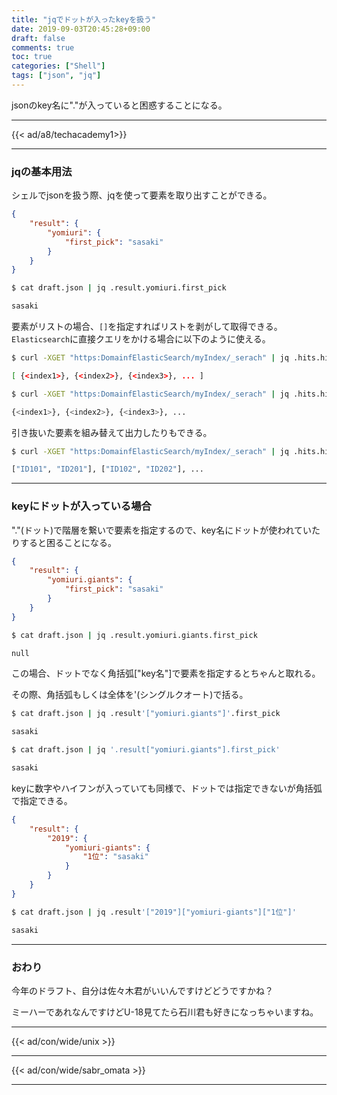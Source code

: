 ```yaml
---
title: "jqでドットが入ったkeyを扱う"
date: 2019-09-03T20:45:28+09:00
draft: false
comments: true
toc: true
categories: ["Shell"]
tags: ["json", "jq"]
---
```


jsonのkey名に"."が入っていると困惑することになる。

<!--more-->

---

{{< ad/a8/techacademy1>}}

---

### jqの基本用法

シェルでjsonを扱う際、jqを使って要素を取り出すことができる。

```json
{
    "result": {
        "yomiuri": {
            "first_pick": "sasaki"
        }
    }
}
```

```sh
$ cat draft.json | jq .result.yomiuri.first_pick

sasaki
```

要素がリストの場合、`[]`を指定すればリストを剥がして取得できる。
`Elasticsearch`に直接クエリをかける場合に以下のように使える。

```sh
$ curl -XGET "https:DomainfElasticSearch/myIndex/_serach" | jq .hits.hits

[ {<index1>}, {<index2>}, {<index3>}, ... ]
```

```sh
$ curl -XGET "https:DomainfElasticSearch/myIndex/_serach" | jq .hits.hits[]

{<index1>}, {<index2>}, {<index3>}, ...
```

引き抜いた要素を組み替えて出力したりもできる。

```sh
$ curl -XGET "https:DomainfElasticSearch/myIndex/_serach" | jq .hits.hits[]._source | [.header.myid1, .body.myid2]

["ID101", "ID201"], ["ID102", "ID202"], ...
```

---

### keyにドットが入っている場合

"."(ドット)で階層を繋いで要素を指定するので、key名にドットが使われていたりすると困ることになる。

```json
{
    "result": {
        "yomiuri.giants": {
            "first_pick": "sasaki"
        }
    }
}
```

```sh
$ cat draft.json | jq .result.yomiuri.giants.first_pick

null
```

この場合、ドットでなく角括弧["key名"]で要素を指定するとちゃんと取れる。

その際、角括弧もしくは全体を'(シングルクオート)で括る。

```sh
$ cat draft.json | jq .result'["yomiuri.giants"]'.first_pick

sasaki

$ cat draft.json | jq '.result["yomiuri.giants"].first_pick'

sasaki
```

keyに数字やハイフンが入っていても同様で、ドットでは指定できないが角括弧で指定できる。

```json
{
    "result": {
        "2019": {
            "yomiuri-giants": {
                "1位": "sasaki"
            }
        }
    }
}
```

```sh
$ cat draft.json | jq .result'["2019"]["yomiuri-giants"]["1位"]'

sasaki
```

---

### おわり

今年のドラフト、自分は佐々木君がいいんですけどどうですかね？

ミーハーであれなんですけどU-18見てたら石川君も好きになっちゃいますね。

---

{{< ad/con/wide/unix >}}

---

{{< ad/con/wide/sabr_omata >}}

---
